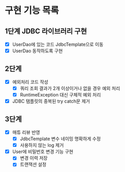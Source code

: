 # 구현 기능 목록

## 1단계 JDBC 라이브러리 구현
- [x] UserDao에 있는 코드 JdbcTemplate으로 이동
- [x] UserDao 동작하도록 구현

## 2단계 
- [x] 예외처리 코드 작성
  - [x] 쿼리 조회 결과가 2개 이상이거나 없을 경우 예외 처리
  - [x] RuntimeException 대신 구체적 예외 처리
- [x] JDBC 탬플릿의 중복된 try catch문 제거

## 3단계
- [x] 매튜 리뷰 반영
  - [x] JdbcTemplate 변수 네이밍 명확하게 수정
  - [x] 사용하지 않는 log 제거

- [x] User에 비밀번호 변경 기능 구현
  - [x] 변경 이력 저장
  - [x] 트랜잭션 설정

